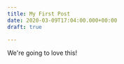 ```yaml
---
title: My First Post
date: 2020-03-09T17:04:00.000+00:00
draft: true

---
```

We're going to love this!